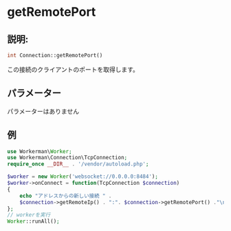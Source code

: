 # getRemotePort
## 説明:
```php
int Connection::getRemotePort()
```

この接続のクライアントのポートを取得します。

## パラメーター

パラメーターはありません


## 例

```php
use Workerman\Worker;
use Workerman\Connection\TcpConnection;
require_once __DIR__ . '/vendor/autoload.php';

$worker = new Worker('websocket://0.0.0.0:8484');
$worker->onConnect = function(TcpConnection $connection)
{
    echo "アドレスからの新しい接続 " .
    $connection->getRemoteIp() . ":". $connection->getRemotePort() ."\n";
};
// workerを実行
Worker::runAll();
```
